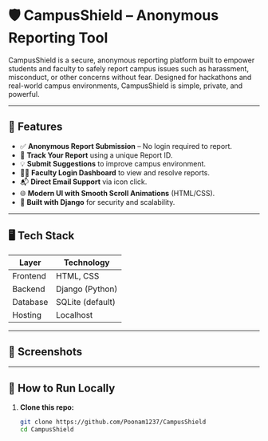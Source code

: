 # 🛡️ CampusShield – Anonymous Reporting Tool

CampusShield is a secure, anonymous reporting platform built to empower students and faculty to safely report campus issues such as harassment, misconduct, or other concerns without fear. Designed for hackathons and real-world campus environments, CampusShield is simple, private, and powerful.

---

## 🚀 Features

- ✅ **Anonymous Report Submission** – No login required to report.
- 📨 **Track Your Report** using a unique Report ID.
- 💡 **Submit Suggestions** to improve campus environment.
- 👨‍🏫 **Faculty Login Dashboard** to view and resolve reports.
- 📬 **Direct Email Support** via icon click.
- 🌐 **Modern UI with Smooth Scroll Animations** (HTML/CSS).
- 🔐 **Built with Django** for security and scalability.

---

## 🖥️ Tech Stack

| Layer          | Technology        |
|----------------|-------------------|
| Frontend       | HTML, CSS         |
| Backend        | Django (Python)   |
| Database       | SQLite (default)  |
| Hosting        | Localhost         |

---

## 📸 Screenshots



---

## 🧪 How to Run Locally

1. **Clone this repo:**
   ```bash
   git clone https://github.com/Poonam1237/CampusShield
   cd CampusShield
